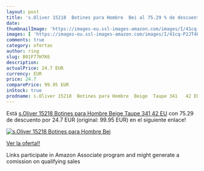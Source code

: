 ```yaml
---
layout: post
title: 's.Oliver 15218  Botines para Hombre  Bei al 75.29 % de descuento'
date: 
thumbnailImage: 'https://images-eu.ssl-images-amazon.com/images/I/41cq-P2JT4L._SL200_.jpg'
images: [ 'https://images-eu.ssl-images-amazon.com/images/I/41cq-P2JT4L._SL200_.jpg' ]
comments: true
category: ofertas
author: ring
slug: B01F77H7K6
description:
actualPrice: 24.7 EUR
currency: EUR
price: 24.7
comparePrice: 99.95 EUR
inStock: true
prodname: s.Oliver 15218  Botines para Hombre  Beige  Taupe 341   42 EU
---
```


Está [s.Oliver 15218  Botines para Hombre  Beige  Taupe 341   42 EU](https://www.amazon.es/dp/B01F77H7K6/?tag=tolees-21) con 75.29 de descuento por 24.7 EUR (original: 99.95 EUR) en el siguiente enlace!

[![s.Oliver 15218  Botines para Hombre  Bei](https://images-eu.ssl-images-amazon.com/images/I/41cq-P2JT4L._SL200_.jpg)](https://www.amazon.es/dp/B01F77H7K6/?tag=tolees-21)

[Ver la oferta!!](https://www.amazon.es/dp/B01F77H7K6/?tag=tolees-21)

Links participate in Amazon Associate program and might generate a comission on qualifying sales


